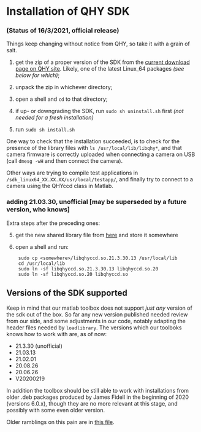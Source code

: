 # Installation of QHY SDK

### (Status of 16/3/2021, official release)

Things keep changing without notice from QHY, so take it with a grain of salt.

1. get the zip of a proper version of the SDK from the [current download page on QHY site](https://www.qhyccd.com/html/prepub/log_en.html). Likely, one of the latest Linux_64 packages *(see below for which)*;

2. unpack the zip in whichever directory;

3. open a shell and `cd` to that directory;

1. if up- or downgrading the SDK, run `sudo sh uninstall.sh` first *(not needed for a fresh installation)*

1. run `sudo sh install.sh`

One way to check that the installation succeeded, is to check for the presence of the library files with `ls /usr/local/lib/libqhy*`, and that camera firmware is correctly uploaded when connecting a camera on USB (call `dmesg -wH` and then connect the camera).

Other ways are trying to compile test applications in <path-to>`/sdk_linux64_XX.XX.XX/usr/local/testapp/`, and finally try to connect to a camera using the QHYccd class in Matlab.

### adding 21.03.30, unofficial [may be superseded by a future version, who knows]

Extra steps after the preceding ones:

5. get the new shared library file from
  [here](https://drive.google.com/file/d/1VnpejKukQmjZu3i65bJAoKZpt0li4ySs/view?usp=sharing)
  and store it somewhere

6. open a shell and run:

        sudo cp <somewhere>/libqhyccd.so.21.3.30.13 /usr/local/lib
        cd /usr/local/lib
        sudo ln -sf libqhyccd.so.21.3.30.13 libqhyccd.so.20
        sudo ln -sf libqhyccd.so.20 libqhyccd.so

## Versions of the SDK supported

Keep in mind that our matlab toolbox does not support *just any* version of the sdk out of the box. So far any new version published needed review from our side, and some adjustments in our code, notably adapting the header
files needed by `loadlibrary`. The versions which our toolboks knows how to work with are, as of now:

- 21.3.30 (unofficial)
- 21.03.13
- 21.02.01
- 20.08.26
- 20.06.26
- V20200219

In addition the toolbox should be still able to work with installations from older .deb packages produced
by James Fidell in the beginning of 2020 (versions 6.0.x), though they are no more relevant at this stage, and possibly with some even older version.

Older ramblings on this pain are in [this file](OlderInstallingRamblings.md).